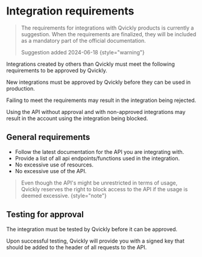 # Integration requirements

> The requirements for integrations with Qvickly products is currently a suggestion.
> When the requirements are finalized, they will be included as a mandatory part of the official documentation.
> 
> Suggestion added 2024-06-18
> {style="warning"}
 
Integrations created by others than Qvickly must meet the following requirements to be approved by Qvickly.

New integrations must be approved by Qvickly before they can be used in production.

Failing to meet the requirements may result in the integration being rejected.

Using the API without approval and with non-approved integrations may result in the account using the integration being blocked.

## General requirements

- Follow the latest documentation for the API you are integrating with.
- Provide a list of all api endpoints/functions used in the integration.
- No excessive use of resources.
- No excessive use of the API.

> Even though the API's might be unrestricted in terms of usage, Qvickly reserves the right to block access to the API if the usage is deemed excessive.
> {style="note"}
 
## Testing for approval

The integration must be tested by Qvickly before it can be approved.

Upon successful testing, Qvickly will provide you with a signed key that should be added to the header of all requests to the API.

